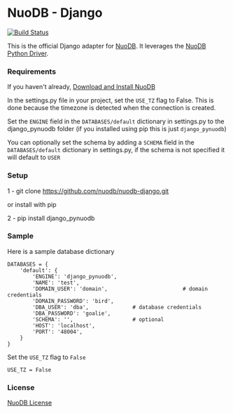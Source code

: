 # NuoDB - Django

[![Build Status](https://travis-ci.org/nuodb/nuodb-django.png?branch=master)](https://travis-ci.org/nuodb/nuodb-django)

This is the official Django adapter for [NuoDB](http://www.nuodb.com). It leverages the [NuoDB Python Driver](https://github.com/nuodb/nuodb-python).

### Requirements

If you haven't already, [Download and Install NuoDB](http://nuodb.com/download-nuodb/)

In the settings.py file in your project, set the `USE_TZ` flag to False. This is done because the timezone is detected when the connection is created. 

Set the `ENGINE` field in the `DATABASES/default` dictionary in settings.py to the django_pynuodb folder (if you installed using pip this is just `django_pynuodb`)

You can optionally set the schema by adding a `SCHEMA` field in the `DATABASES/default` dictionary in settings.py, if the schema is not specified it will default to `USER`

### Setup

1 - git clone https://github.com/nuodb/nuodb-django.git

or install with pip

2 - pip install django_pynuodb


### Sample

Here is a sample database dictionary

```
DATABASES = {
    'default': {
        'ENGINE': 'django_pynuodb',
        'NAME': 'test',
        'DOMAIN_USER': 'domain',                        # domain credentials
        'DOMAIN_PASSWORD': 'bird',
        'DBA_USER': 'dba',	 			# database credentials
        'DBA_PASSWORD': 'goalie',
        'SCHEMA': '',  					# optional
        'HOST': 'localhost',
        'PORT': '48004',
    }
}
```

Set the `USE_TZ` flag to `False`

```
USE_TZ = False
```

### License

[NuoDB License](https://github.com/nuodb/nuodb-django/blob/master/LICENSE)
